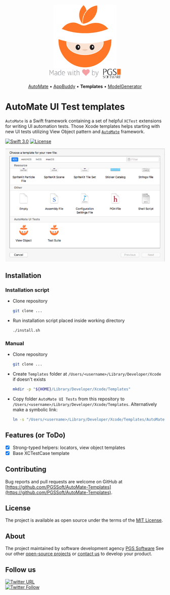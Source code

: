 <div align="center">
    <img src="assets/logo.png" alt="AutoMate, made by PGS Software" />
    <br />
    <img src="assets/made-with-love-by-PGS.png" />
    <p>
      <a href="https://github.com/PGSSoft/AutoMate">AutoMate</a> &bull;
      <a href="https://github.com/PGSSoft/AutoMate-AppBuddy">AppBuddy</a> &bull;
      <b>Templates</b> &bull;
      <a href="https://github.com/PGSSoft/AutoMate-ModelGenerator">ModelGenerator</a>
    </p>
</div>

# AutoMate UI Test templates

`AutoMate` is a Swift framework containing a set of helpful `XCTest` extensions for writing UI automation tests. Those Xcode templates helps starting with new UI tests utilizing View Object pattern and [`AutoMate`](https://github.com/PGSSoft/AutoMate) framework.

[![Swift 3.0](https://img.shields.io/badge/Swift-3.0-orange.svg?style=flat)](https://swift.org)
[![License](https://img.shields.io/github/license/PGSSoft/AutoMate-Templates.svg)](https://github.com/PGSSoft/AutoMate-Templates/blob/master/LICENSE)

![Templates](assets/templates.png)

## Installation

### Installation script

- Clone repository <repo path>

    ```bash
    git clone ...
    ```

- Run installation script placed inside working directory

    ```bash
    ./install.sh
    ```

### Manual

- Clone repository <repo path>

    ```bash
    git clone ...
    ```

- Create `Templates` folder at `/Users/<username>/Library/Developer/Xcode` if doesn't exists

    ```bash
    mkdir -p "${HOME}/Library/Developer/Xcode/Templates"
    ```

- Copy folder `AutoMate UI Tests` from this repository to `/Users/<username>/Library/Developer/Xcode/Templates`. Alternatively make a symbolic link:

    ```bash
    ln -s "/Users/<username>/Library/Developer/Xcode/Templates/AutoMate UI Tests" "/full/path/to/repository/working/copy/AutoMate UI Tests"
    ```

## Features (or ToDo)

- [x] Strong-typed helpers: locators, view object templates
- [x] Base XCTestCase template

## Contributing

Bug reports and pull requests are welcome on GitHub at [https://github.com/PGSSoft/AutoMate-Templates](https://github.com/PGSSoft/AutoMate-Templates).

## License

The project is available as open source under the terms of the [MIT License](http://opensource.org/licenses/MIT).

## About
The project maintained by software development agency [PGS Software](https://www.pgs-soft.com)
See our other [open-source projects](https://github.com/PGSSoft) or [contact us](https://www.pgs-soft.com/contact-us) to develop your product.

## Follow us

[![Twitter URL](https://img.shields.io/twitter/url/http/shields.io.svg?style=social)](https://twitter.com/intent/tweet?text=https://github.com/PGSSoft/AutoMate-Templates)  
[![Twitter Follow](https://img.shields.io/twitter/follow/pgssoftware.svg?style=social&label=Follow)](https://twitter.com/pgssoftware)

